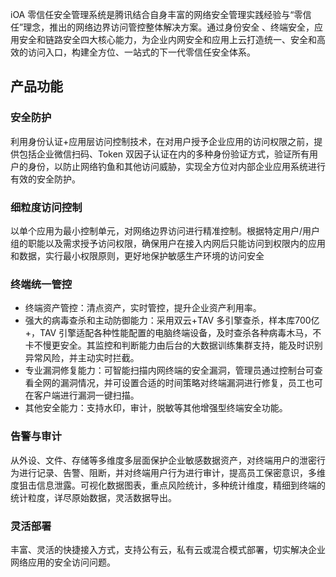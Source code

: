 iOA 零信任安全管理系统是腾讯结合自身丰富的网络安全管理实践经验与“零信任”理念，推出的网络边界访问管控整体解决方案。通过身份安全 、终端安全，应用安全和链路安全四大核心能力，为企业内网安全和应用上云打造统一、安全和高效的访问入口，构建全方位、一站式的下一代零信任安全体系。

## 产品功能
###  安全防护
利用身份认证+应用层访问控制技术，在对用户授予企业应用的访问权限之前，提供包括企业微信扫码、Token 双因子认证在内的多种身份验证方式，验证所有用户的身份，以防止网络钓鱼和其他访问威胁，实现全方位对内部企业应用系统进行有效的安全防护。

### 细粒度访问控制
以单个应用为最小控制单元，对网络边界访问进行精准控制。根据特定用户/用户组的职能以及需求授予访问权限，确保用户在接入内网后只能访问到权限内的应用和数据，实行最小权限原则，更好地保护敏感生产环境的访问安全

### 终端统一管控
- 终端资产管控：清点资产，实时管控，提升企业资产利用率。
- 强大的病毒查杀和主动防御能力：采用双云+TAV 多引擎查杀，样本库700亿+，TAV 引擎适配各种性能配置的电脑终端设备，及时查杀各种病毒木马，不卡不慢更安全。其监控和判断能力由后台的大数据训练集群支持，能及时识别异常风险，并主动实时拦截。
- 专业漏洞修复能力：可智能扫描内网终端的安全漏洞，管理员通过控制台可查看全网的漏洞情况，并可设置合适的时间策略对终端漏洞进行修复，员工也可在客户端进行漏洞一键扫描。
- 其他安全能力：支持水印，审计，脱敏等其他增强型终端安全功能。

### 告警与审计
从外设、文件、存储等多维度多层面保护企业敏感数据资产，对终端用户的泄密行为进行记录、告警、阻断，并对终端用户行为进行审计，提高员工保密意识，多维度狙击信息泄露。可视化数据图表，重点风险统计，多种统计维度，精细到终端的统计粒度，详尽原始数据，灵活数据导出。

### 灵活部署
丰富、灵活的快捷接入方式，支持公有云，私有云或混合模式部署，切实解决企业网络应用的安全访问问题。
